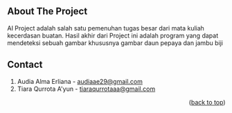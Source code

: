 
<!-- ABOUT THE PROJECT -->
## About The Project

AI Project adalah salah satu pemenuhan tugas besar dari mata kuliah kecerdasan buatan. Hasil akhir dari Project ini adalah program yang dapat mendeteksi sebuah gambar khususnya gambar daun pepaya dan jambu biji


<!-- CONTACT -->
## Contact
1. Audia Alma Erliana - audiaae29@gmail.com
2. Tiara Qurrota A'yun - tiaraqurrotaaa@gmail.com

<p align="right">(<a href="#top">back to top</a>)</p>
